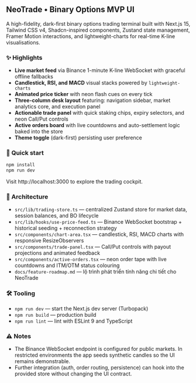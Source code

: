 ## NeoTrade • Binary Options MVP UI

A high-fidelity, dark-first binary options trading terminal built with Next.js 15, Tailwind CSS v4, Shadcn-inspired components, Zustand state management, Framer Motion interactions, and lightweight-charts for real-time K-line visualisations.

### ✨ Highlights

- **Live market feed** via Binance 1-minute K-line WebSocket with graceful offline fallbacks
- **Candlestick, RSI, and MACD** visual stacks powered by `lightweight-charts`
- **Animated price ticker** with neon flash cues on every tick
- **Three-column desk layout** featuring: navigation sidebar, market analytics core, and execution panel
- **Actionable trade panel** with quick staking chips, expiry selectors, and neon Call/Put controls
- **Active orders board** with live countdowns and auto-settlement logic baked into the store
- **Theme toggle** (dark-first) persisting user preference

### 🚀 Quick start

```powershell
npm install
npm run dev
```

Visit http://localhost:3000 to explore the trading cockpit.

### 🧠 Architecture

- `src/lib/trading-store.ts` — centralized Zustand store for market data, session balances, and BO lifecycle
- `src/lib/hooks/use-price-feed.ts` — Binance WebSocket bootstrap + historical seeding + reconnection strategy
- `src/components/chart-area.tsx` — candlestick, RSI, MACD charts with responsive ResizeObservers
- `src/components/trade-panel.tsx` — Call/Put controls with payout projections and animated feedback
- `src/components/active-orders.tsx` — neon order tape with live countdowns and ITM/OTM status colouring
- `docs/feature-roadmap.md` — lộ trình phát triển tính năng chi tiết cho NeoTrade

### 🛠 Tooling

- `npm run dev` — start the Next.js dev server (Turbopack)
- `npm run build` — production build
- `npm run lint` — lint with ESLint 9 and TypeScript

### ⚠️ Notes

- The Binance WebSocket endpoint is configured for public markets. In restricted environments the app seeds synthetic candles so the UI remains demonstrable.
- Further integration (auth, order routing, persistence) can hook into the provided store without changing the UI contract.
